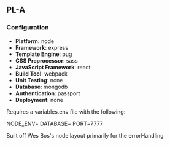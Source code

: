 ## PL-A

### Configuration
- **Platform:** node
- **Framework**: express
- **Template Engine**: pug
- **CSS Preprocessor**: sass
- **JavaScript Framework**: react
- **Build Tool**: webpack
- **Unit Testing**: none
- **Database**: mongodb
- **Authentication**: passport
- **Deployment**: none


Requires a variables.env file with the following: 

NODE_ENV=
DATABASE=
PORT=7777

Built off Wes Bos's node layout primarily for the errorHandling